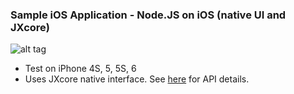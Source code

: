 ### Sample iOS Application - Node.JS on iOS (native UI and JXcore)

![alt tag](https://raw.githubusercontent.com/jxcore/jxcore-ios-sample/master/img/simulator_ss.png)

 - Test on iPhone 4S, 5, 5S, 6
 - Uses JXcore native interface. See [here](https://github.com/jxcore/jxcore/blob/master/doc/native/Embedding_API_Details.md) for API details.
 
  
 
 
